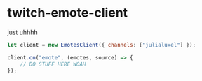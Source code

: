 # twitch-emote-client

just uhhhh

```js
let client = new EmotesClient({ channels: ["julialuxel"] });

client.on("emote", (emotes, source) => {
    // DO STUFF HERE WOAH
});
```
